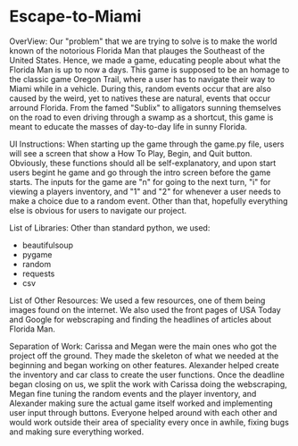 # Escape-to-Miami

OverView:
Our "problem" that we are trying to solve is to make the world known of the notorious Florida Man that plauges the Southeast of the United 
States. Hence, we made a game, educating people about what the Florida Man is up to now a days. This game is supposed to be an homage to 
the classic game Oregon Trail, where a user has to navigate their way to Miami while in a vehicle. During this, random events occur that
are also caused by the weird, yet to natives these are natural, events that occur arround Florida. From the famed "Sublix" to alligators
sunning themselves on the road to even driving through a swamp as a shortcut, this game is meant to educate the masses of day-to-day life
in sunny Florida.

UI Instructions:
When starting up the game through the game.py file, users will see a screen that show a How To Play, Begin, and Quit button. Obviously,
these functions should all be self-explanatory, and upon start users begint he game and go through the intro screen before the game
starts. The inputs for the game are "n" for going to the next turn, "i" for viewing a players inventory, and "1" and "2" for whenever
a user needs to make a choice due to a random event. Other than that, hopefully everything else is obvious for users to navigate our
project.

List of Libraries:
Other than standard python, we used:
- beautifulsoup
- pygame
- random
- requests
- csv

List of Other Resources:
We used a few resources, one of them being images found on the internet. We also used the front pages of USA Today and Google
for webscraping and finding the headlines of articles about Florida Man.

Separation of Work:
Carissa and Megan were the main ones who got the project off the ground. They made the skeleton of what we needed at the beginning and
began working on other features. Alexander helped create the inventory and car class to create the user functions. Once the deadline
began closing on us, we split the work with Carissa doing the webscraping, Megan fine tuning the random events and the player inventory,
and Alexander making sure the actual game itself worked and implementing user input through buttons. Everyone helped around with each
other and would work outside their area of speciality every once in awhile, fixing bugs and making sure everything worked.



